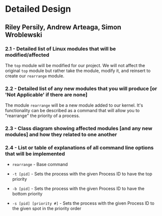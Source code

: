 # Detailed Design

## Riley Persily, Andrew Arteaga, Simon Wroblewski

### 2.1 - Detailed list of Linux modules that will be modified/affected

The `top` module will be modified for our project.  We will not affect the original `top` module but rather take the module, modify it, and reinsert to create our `rearrange` module.  

### 2.2 - Detailed list of any new modules that you will produce [or 'Not Applicable' if there are none]

The module `rearrange` will be a new module added to our kernel. It's functionality can be described as a command that will allow you to "rearrange" the priority of a process.

### 2.3 - Class diagram showing affected modules [and any new modules] and how they related to one another

### 2.4 - List or table of explanations of all command line options that will be implemented

* `rearrange` - Base command

* `-t [pid]` - Sets the process with the given Process ID to have the top priority

* `-b [pid]` - Sets the process with the given Process ID to have the bottom priority

* `-s [pid] [priority #]` - Sets the process with the given Process ID to the given spot in the priority order